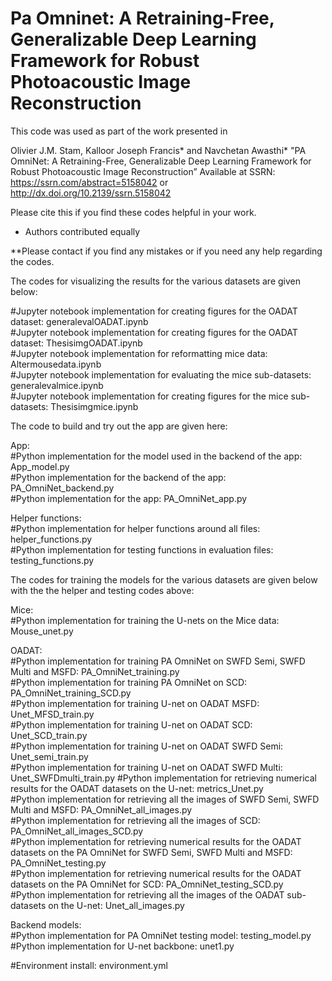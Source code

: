 # Pa Omninet: A Retraining-Free, Generalizable Deep Learning Framework for Robust Photoacoustic Image Reconstruction


This code was used as part of the work presented in 

Olivier J.M. Stam, Kalloor Joseph Francis* and Navchetan Awasthi* "PA OmniNet: A Retraining-Free, Generalizable Deep Learning
Framework for Robust Photoacoustic Image Reconstruction” Available at SSRN: https://ssrn.com/abstract=5158042 or http://dx.doi.org/10.2139/ssrn.5158042

Please cite this if you find these codes helpful in your work.


* Authors contributed equally

[//]: # (**The raw measurement data for the experimental experiments is not provided and can be requested.)
**Please contact if you find any mistakes or if you need any help regarding the codes.

The codes for visualizing the results for the various datasets are given below:

#Jupyter notebook implementation for creating figures for the OADAT dataset: generalevalOADAT.ipynb \
#Jupyter notebook implementation for creating figures for the OADAT dataset: ThesisimgOADAT.ipynb\
#Jupyter notebook implementation for reformatting mice data: Altermousedata.ipynb\
#Jupyter notebook implementation for evaluating the mice sub-datasets: generalevalmice.ipynb\
#Jupyter notebook implementation for creating figures for the mice sub-datasets: Thesisimgmice.ipynb

The code to build and try out the app are given here:

App: \
#Python implementation for the model used in the backend of the app: App_model.py\
#Python implementation for the backend of the app: PA_OmniNet_backend.py\
#Python implementation for the app: PA_OmniNet_app.py

Helper functions:\
#Python implementation for helper functions around all files: helper_functions.py\
#Python implementation for testing functions in evaluation files: testing_functions.py

The codes for training the models for the various datasets are given below with the the helper and testing codes above:

Mice:\
#Python implementation for training the U-nets on the Mice data: Mouse_unet.py

OADAT:\
#Python implementation for training PA OmniNet on SWFD Semi, SWFD Multi and MSFD: PA_OmniNet_training.py\
#Python implementation for training PA OmniNet on SCD: PA_OmniNet_training_SCD.py\
#Python implementation for training U-net on OADAT MSFD: Unet_MFSD_train.py\
#Python implementation for training U-net on OADAT SCD: Unet_SCD_train.py\
#Python implementation for training U-net on OADAT SWFD Semi: Unet_semi_train.py\
#Python implementation for training U-net on OADAT SWFD Multi: Unet_SWFDmulti_train.py
#Python implementation for retrieving numerical results for the OADAT datasets on the U-net: metrics_Unet.py\
#Python implementation for retrieving all the images of SWFD Semi, SWFD Multi and MSFD: PA_OmniNet_all_images.py\
#Python implementation for retrieving all the images of SCD: PA_OmniNet_all_images_SCD.py\
#Python implementation for retrieving numerical results for the OADAT datasets on the PA OmniNet for SWFD Semi, SWFD Multi and MSFD: PA_OmniNet_testing.py\
#Python implementation for retrieving numerical results for the OADAT datasets on the PA OmniNet for SCD: PA_OmniNet_testing_SCD.py\
#Python implementation for  retrieving all the images of the OADAT sub-datasets on the U-net: Unet_all_images.py


Backend models: \
#Python implementation for PA OmniNet testing model: testing_model.py\
#Python implementation for U-net backbone: unet1.py


#Environment install: environment.yml





